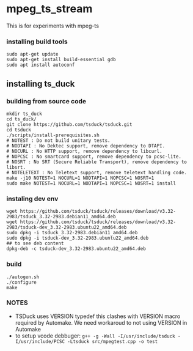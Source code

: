 # mpeg_ts_stream
This is for experiments with mpeg-ts

### installing build tools
```shell
sudo apt-get update
sudo apt-get install build-essential gdb
sudo apt install autoconf
```

## installing ts_duck

### building from source code
```shell
mkdir ts_duck
cd ts_duck/
git clone https://github.com/tsduck/tsduck.git
cd tsduck
./scripts/install-prerequisites.sh
# NOTEST : Do not build unitary tests.
# NODTAPI : No Dektec support, remove dependency to DTAPI.
# NOCURL : No HTTP support, remove dependency to libcurl.
# NOPCSC : No smartcard support, remove dependency to pcsc-lite.
# NOSRT : No SRT (Secure Reliable Transport), remove dependency to libsrt.
# NOTELETEXT : No Teletext support, remove teletext handling code.
make -j10 NOTEST=1 NOCURL=1 NODTAPI=1 NOPCSC=1 NOSRT=1
sudo make NOTEST=1 NOCURL=1 NODTAPI=1 NOPCSC=1 NOSRT=1 install
```
### instaling dev env
```shell
wget https://github.com/tsduck/tsduck/releases/download/v3.32-2983/tsduck_3.32-2983.debian11_amd64.deb
wget https://github.com/tsduck/tsduck/releases/download/v3.32-2983/tsduck-dev_3.32-2983.ubuntu22_amd64.deb
sudo dpkg -i tsduck_3.32-2983.debian11_amd64.deb
sudo dpkg -i tsduck-dev_3.32-2983.ubuntu22_amd64.deb
## to see deb content
dpkg-deb -c tsduck-dev_3.32-2983.ubuntu22_amd64.deb
```

### build

```shell
./autogen.sh
./configure
make
```

### NOTES
* TSDuck uses VERSION typedef this clashes with VERSION macro required by Automake. We need workaroud to not using VERSION in Automake 
* to setup vcode debbuger: `g++ -g -Wall -I/usr/include/tsduck -I/usr/include/PCSC -Ltsduck src/mpegtest.cpp -o test`

